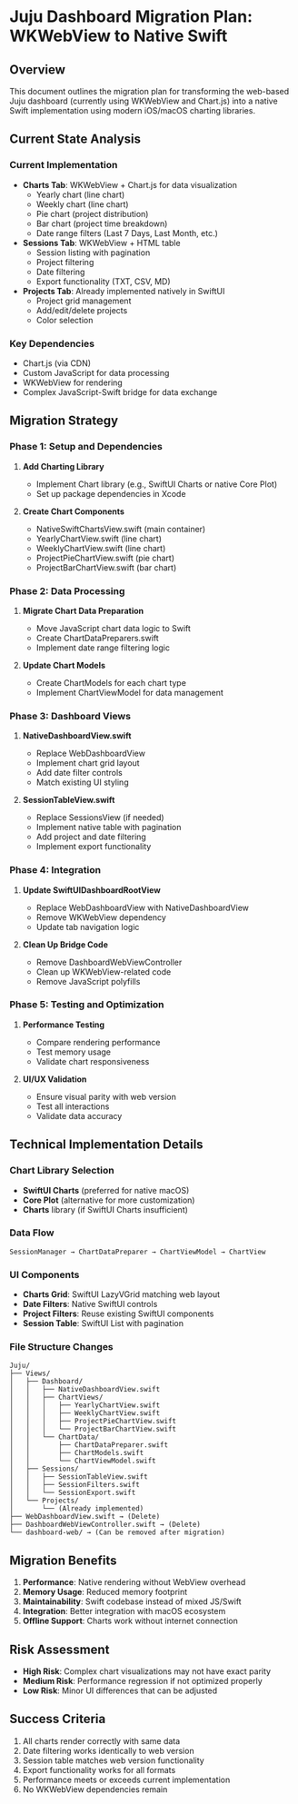 # Juju Dashboard Migration Plan: WKWebView to Native Swift

## Overview
This document outlines the migration plan for transforming the web-based Juju dashboard (currently using WKWebView and Chart.js) into a native Swift implementation using modern iOS/macOS charting libraries.

## Current State Analysis

### Current Implementation
- **Charts Tab**: WKWebView + Chart.js for data visualization
  - Yearly chart (line chart)
  - Weekly chart (line chart) 
  - Pie chart (project distribution)
  - Bar chart (project time breakdown)
  - Date range filters (Last 7 Days, Last Month, etc.)
- **Sessions Tab**: WKWebView + HTML table
  - Session listing with pagination
  - Project filtering
  - Date filtering
  - Export functionality (TXT, CSV, MD)
- **Projects Tab**: Already implemented natively in SwiftUI
  - Project grid management
  - Add/edit/delete projects
  - Color selection

### Key Dependencies
- Chart.js (via CDN)
- Custom JavaScript for data processing
- WKWebView for rendering
- Complex JavaScript-Swift bridge for data exchange

## Migration Strategy

### Phase 1: Setup and Dependencies
1. **Add Charting Library**
   - Implement Chart library (e.g., SwiftUI Charts or native Core Plot)
   - Set up package dependencies in Xcode

2. **Create Chart Components**
   - NativeSwiftChartsView.swift (main container)
   - YearlyChartView.swift (line chart)
   - WeeklyChartView.swift (line chart)
   - ProjectPieChartView.swift (pie chart)
   - ProjectBarChartView.swift (bar chart)

### Phase 2: Data Processing
1. **Migrate Chart Data Preparation**
   - Move JavaScript chart data logic to Swift
   - Create ChartDataPreparers.swift
   - Implement date range filtering logic

2. **Update Chart Models**
   - Create ChartModels for each chart type
   - Implement ChartViewModel for data management

### Phase 3: Dashboard Views
1. **NativeDashboardView.swift**
   - Replace WebDashboardView
   - Implement chart grid layout
   - Add date filter controls
   - Match existing UI styling

2. **SessionTableView.swift**
   - Replace SessionsView (if needed)
   - Implement native table with pagination
   - Add project and date filtering
   - Implement export functionality

### Phase 4: Integration
1. **Update SwiftUIDashboardRootView**
   - Replace WebDashboardView with NativeDashboardView
   - Remove WKWebView dependency
   - Update tab navigation logic

2. **Clean Up Bridge Code**
   - Remove DashboardWebViewController
   - Clean up WKWebView-related code
   - Remove JavaScript polyfills

### Phase 5: Testing and Optimization
1. **Performance Testing**
   - Compare rendering performance
   - Test memory usage
   - Validate chart responsiveness

2. **UI/UX Validation**
   - Ensure visual parity with web version
   - Test all interactions
   - Validate data accuracy

## Technical Implementation Details

### Chart Library Selection
- **SwiftUI Charts** (preferred for native macOS)
- **Core Plot** (alternative for more customization)
- **Charts** library (if SwiftUI Charts insufficient)

### Data Flow
```
SessionManager → ChartDataPreparer → ChartViewModel → ChartView
```

### UI Components
- **Charts Grid**: SwiftUI LazyVGrid matching web layout
- **Date Filters**: Native SwiftUI controls
- **Project Filters**: Reuse existing SwiftUI components
- **Session Table**: SwiftUI List with pagination

### File Structure Changes
```
Juju/
├── Views/
│   ├── Dashboard/
│   │   ├── NativeDashboardView.swift
│   │   ├── ChartViews/
│   │   │   ├── YearlyChartView.swift
│   │   │   ├── WeeklyChartView.swift
│   │   │   ├── ProjectPieChartView.swift
│   │   │   └── ProjectBarChartView.swift
│   │   └── ChartData/
│   │       ├── ChartDataPreparer.swift
│   │       ├── ChartModels.swift
│   │       └── ChartViewModel.swift
│   ├── Sessions/
│   │   ├── SessionTableView.swift
│   │   ├── SessionFilters.swift
│   │   └── SessionExport.swift
│   └── Projects/
│       └── (Already implemented)
├── WebDashboardView.swift → (Delete)
├── DashboardWebViewController.swift → (Delete)
└── dashboard-web/ → (Can be removed after migration)
```

## Migration Benefits
1. **Performance**: Native rendering without WebView overhead
2. **Memory Usage**: Reduced memory footprint
3. **Maintainability**: Swift codebase instead of mixed JS/Swift
4. **Integration**: Better integration with macOS ecosystem
5. **Offline Support**: Charts work without internet connection

## Risk Assessment
- **High Risk**: Complex chart visualizations may not have exact parity
- **Medium Risk**: Performance regression if not optimized properly
- **Low Risk**: Minor UI differences that can be adjusted

## Success Criteria
1. All charts render correctly with same data
2. Date filtering works identically to web version
3. Session table matches web version functionality
4. Export functionality works for all formats
5. Performance meets or exceeds current implementation
6. No WKWebView dependencies remain
